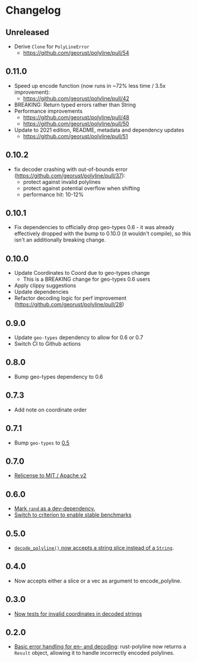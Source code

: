 # Changelog

## Unreleased

* Derive `Clone` for `PolyLineError`
  * https://github.com/georust/polyline/pull/54

## 0.11.0

* Speed up encode function (now runs in ~72% less time / 3.5x improvement):
  * https://github.com/georust/polyline/pull/42
* BREAKING: Return typed errors rather than String
* Performance improvements
  * https://github.com/georust/polyline/pull/48
  * https://github.com/georust/polyline/pull/50
* Update to 2021 edition, README, metadata and dependency updates
  * https://github.com/georust/polyline/pull/51

## 0.10.2

* fix decoder crashing with out-of-bounds error (https://github.com/georust/polyline/pull/37):
  * protect against invalid polylines
  * protect against potential overflow when shifting
  * performance hit: 10-12%

## 0.10.1

* Fix dependencies to officially drop geo-types 0.6 - it was already
  effectively dropped with the bump to 0.10.0 (it wouldn't compile), so this
  isn't an additionally breaking change.

## 0.10.0

* Update Coordinates to Coord due to geo-types change
  * This is a BREAKING change for geo-types 0.6 users
* Apply clippy suggestions
* Update dependencies
* Refactor decoding logic for perf improvement (https://github.com/georust/polyline/pull/28)

## 0.9.0
* Update `geo-types` dependency to allow for 0.6 or 0.7
* Switch CI to Github actions

## 0.8.0
* Bump geo-types dependency to 0.6

## 0.7.3
* Add note on coordinate order

## 0.7.1
* Bump `geo-types` to [0.5](https://github.com/georust/polyline/pull/21)

## 0.7.0

* [Relicense to MIT / Apache v2](https://github.com/georust/polyline/pull/18)

## 0.6.0

* [Mark `rand` as a dev-dependency.](https://github.com/georust/polyline/pull/12)
* [Switch to criterion to enable stable benchmarks](https://github.com/georust/polyline/pull/15)

## 0.5.0

* [`decode_polyline()` now accepts a string slice instead of a `String`](https://github.com/georust/polyline/pull/10).

## 0.4.0

* Now accepts either a slice or a vec as argument to encode_polyline.

## 0.3.0

* [Now tests for invalid coordinates in decoded strings](https://github.com/georust/polyline/pull/4)

## 0.2.0

* [Basic error handling for en– and decoding](https://github.com/tmcw/polyline/pull/3): rust-polyline
  now returns a `Result` object, allowing it to handle incorrectly
  encoded polylines.
